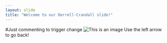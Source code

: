 ```yaml
---
layout: slide
title: "Welcome to our Derrell-Crandall slide!"
---
```

#Just commenting to trigger change
![This is an image](https://myoctocat.com/assets/images/base-octocat.svg)
Use the left arrow to go back!
